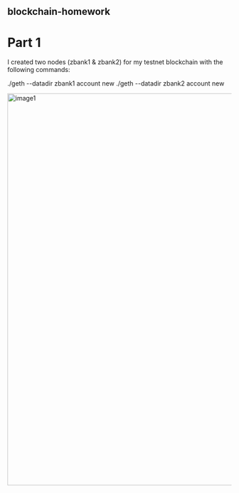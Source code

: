 ## blockchain-homework

# Part 1
I created two nodes (zbank1 & zbank2) for my testnet blockchain with the following commands:

./geth --datadir zbank1 account new
./geth --datadir zbank2 account new

<img width="879" alt="image1" src="https://user-images.githubusercontent.com/84065878/140633168-a8d2e5d5-8f25-45ec-8dc3-a640d5856322.png">
